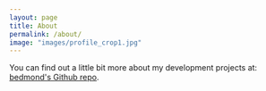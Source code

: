 ```yaml
---
layout: page
title: About
permalink: /about/
image: "images/profile_crop1.jpg"
---
```



You can find out a little bit more about my development projects at:  [bedmond's Github repo][bedmond-gh]. 

[bedmond-gh]: https://github.com/bedmond
